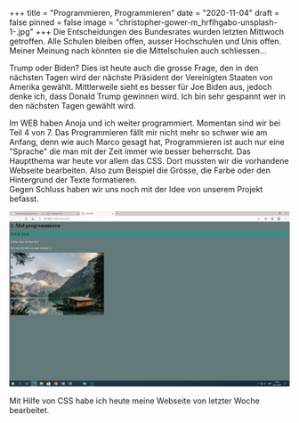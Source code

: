 +++
title = "Programmieren, Programmieren"
date = "2020-11-04"
draft = false
pinned = false
image = "christopher-gower-m_hrflhgabo-unsplash-1-.jpg"
+++
Die Entscheidungen des Bundesrates wurden letzten Mittwoch getroffen. Alle Schulen bleiben offen, ausser Hochschulen und Unis offen. Meiner Meinung nach könnten sie die Mittelschulen auch schliessen...

Trump oder Biden? Dies ist heute auch die grosse Frage, den in den nächsten Tagen wird der nächste Präsident der Vereinigten Staaten von Amerika gewählt. Mittlerweile sieht es besser für Joe Biden aus, jedoch denke ich, dass Donald Trump gewinnen wird. Ich bin sehr gespannt wer in den nächsten Tagen gewählt wird.

Im WEB haben Anoja und ich weiter programmiert. Momentan sind wir bei Teil 4 von 7. Das Programmieren fällt mir nicht mehr so schwer wie am Anfang, denn wie auch Marco gesagt hat, Programmieren ist auch nur eine "Sprache" die man mit der Zeit immer wie besser beherrscht. Das Hauptthema war heute vor allem das CSS. Dort mussten wir die vorhandene Webseite bearbeiten. Also zum Beispiel die Grösse, die Farbe oder den Hintergrund der Texte formatieren. \
Gegen Schluss haben wir uns noch mit der Idee von unserem Projekt befasst.

![](microsoftteams-image-3-1-.png)

Mit Hilfe von CSS habe ich heute meine Webseite von letzter Woche bearbeitet.